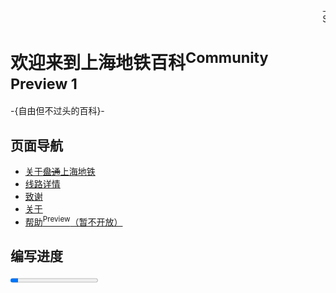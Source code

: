 <marquee behavior="scroll" direction="left">上海轨道交通启用乘车扫码登记措施，手机扫描车窗二维码填写手机号，换车需再次扫码。全程戴口罩，人流不拥挤，谢谢配合！<br/>Shanghai Metro has adopted the code scanning registration measures for vehicles. The mobile phone scans the QR code of the window to fill in the mobile phone number, and the code needs to be scanned again when changing the car. Wear masks throughout, the crowd is not crowded, thank you for your cooperation!</marquee>

# 欢迎来到上海地铁百科<sup>Community Preview 1</sup>

-{自由但不过头的百科}-

## 页面导航

- [关于~~盘通~~上海地铁](shanghaimetro.md)
- [线路详情](line.md)
- [致谢](thanks.md)
- [关于](about.md)
- [帮助<sup>Preview</sup>（暂不开放）](https://STwiki-021.github.io/help)

## 编写进度

<progress value="2" max="23"></progress>